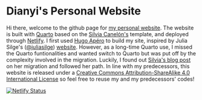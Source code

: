 # Dianyi's Personal Website
Hi there, welcome to the github page for [my personal website](https://rubuky.com). The website is built with [Quarto](https://quarto.org/) based on the [Silvia Canelón's](https://silviacanelon.com/) template, and deployed through [Netlify](https://www.netlify.com/). I first used [Hugo Apéro](https://github.com/hugo-apero/) to build my site, inspired by Julia Silge's ([@juliasilge](https://github.com/juliasilge)) [website](https://juliasilge.com/). However, as a long-time Quarto use, I missed the Quarto funtionalities and wanted switch to Quarto but was put off by the complexity involved in the migration. Luckily, I found out [Silvia's blog post](https://silviacanelon.com/blog/2023-09-29-hello-quarto/) on her migration and followed her path. In line with my predecessors, this website is released under a [Creative Commons Attribution-ShareAlike 4.0 International License](https://creativecommons.org/licenses/by-sa/4.0/) so feel free to reuse my and my predecessors' codes!

[![Netlify Status](https://api.netlify.com/api/v1/badges/11240c40-ebb0-4217-bd63-b0a73ae7dda0/deploy-status)](https://app.netlify.com/sites/dianyi/deploys)
